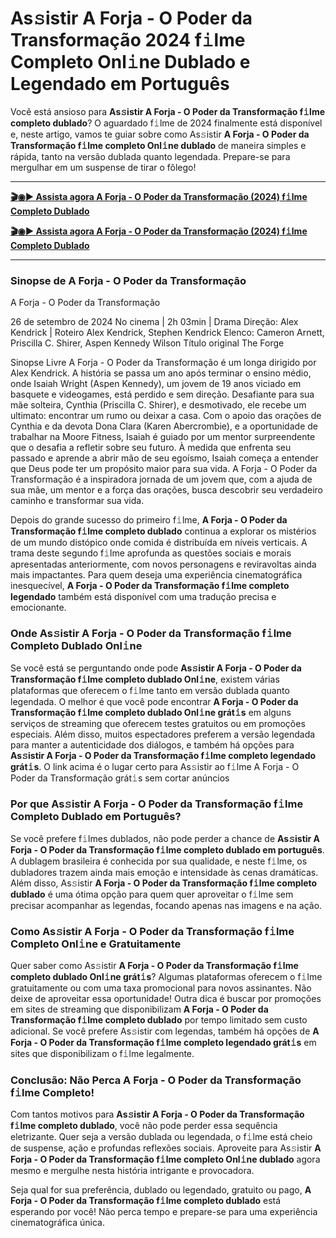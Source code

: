 # As𝚜istir A Forja - O Poder da Transformação 2024 f𝚒lme Completo Onl𝚒ne Dublado e Legendado em Português

Você está ansioso para **As𝚜istir A Forja - O Poder da Transformação f𝚒lme completo dublado**? O aguardado f𝚒lme de 2024 finalmente está disponível e, neste artigo, vamos te guiar sobre como As𝚜istir **A Forja - O Poder da Transformação f𝚒lme completo Onl𝚒ne dublado** de maneira simples e rápida, tanto na versão dublada quanto legendada. Prepare-se para mergulhar em um suspense de tirar o fôlego!

------

<b><a href="https://bit.ly/4dpATiN">🎬◉▶️ Assista agora A Forja - O Poder da Transformação (2024) f𝚒lme Completo Dublado</a></b>

<b><a href="https://bit.ly/4dpATiN">🎬◉▶️ Assista agora A Forja - O Poder da Transformação (2024) f𝚒lme Completo Dublado</a></b>

-------

### Sinopse de A Forja - O Poder da Transformação

A Forja - O Poder da Transformação

26 de setembro de 2024 No cinema | 2h 03min | Drama
Direção: Alex Kendrick | Roteiro Alex Kendrick, Stephen Kendrick
Elenco: Cameron Arnett, Priscilla C. Shirer, Aspen Kennedy Wilson
Título original The Forge

Sinopse
Livre
A Forja - O Poder da Transformação é um longa dirigido por Alex Kendrick. A história se passa um ano após terminar o ensino médio, onde Isaiah Wright (Aspen Kennedy), um jovem de 19 anos viciado em basquete e videogames, está perdido e sem direção. Desafiante para sua mãe solteira, Cynthia (Priscilla C. Shirer), e desmotivado, ele recebe um ultimato: encontrar um rumo ou deixar a casa. Com o apoio das orações de Cynthia e da devota Dona Clara (Karen Abercrombie), e a oportunidade de trabalhar na Moore Fitness, Isaiah é guiado por um mentor surpreendente que o desafia a refletir sobre seu futuro. À medida que enfrenta seu passado e aprende a abrir mão de seu egoísmo, Isaiah começa a entender que Deus pode ter um propósito maior para sua vida. A Forja - O Poder da Transformação é a inspiradora jornada de um jovem que, com a ajuda de sua mãe, um mentor e a força das orações, busca descobrir seu verdadeiro caminho e transformar sua vida.

Depois do grande sucesso do primeiro f𝚒lme, **A Forja - O Poder da Transformação f𝚒lme completo dublado** continua a explorar os mistérios de um mundo distópico onde comida é distribuída em níveis verticais. A trama deste segundo f𝚒lme aprofunda as questões sociais e morais apresentadas anteriormente, com novos personagens e reviravoltas ainda mais impactantes. Para quem deseja uma experiência cinematográfica inesquecível, **A Forja - O Poder da Transformação f𝚒lme completo legendado** também está disponível com uma tradução precisa e emocionante.

### Onde As𝚜istir A Forja - O Poder da Transformação f𝚒lme Completo Dublado Onl𝚒ne

Se você está se perguntando onde pode **As𝚜istir A Forja - O Poder da Transformação f𝚒lme completo dublado Onl𝚒ne**, existem várias plataformas que oferecem o f𝚒lme tanto em versão dublada quanto legendada. O melhor é que você pode encontrar **A Forja - O Poder da Transformação f𝚒lme completo dublado Onl𝚒ne grát𝚒s** em alguns serviços de streaming que oferecem testes gratuitos ou em promoções especiais. Além disso, muitos espectadores preferem a versão legendada para manter a autenticidade dos diálogos, e também há opções para **As𝚜istir A Forja - O Poder da Transformação f𝚒lme completo legendado grát𝚒s**. O link acima é o lugar certo para As𝚜istir ao f𝚒lme A Forja - O Poder da Transformação grát𝚒s sem cortar anúncios

### Por que As𝚜istir A Forja - O Poder da Transformação f𝚒lme Completo Dublado em Português?

Se você prefere f𝚒lmes dublados, não pode perder a chance de **As𝚜istir A Forja - O Poder da Transformação f𝚒lme completo dublado em português**. A dublagem brasileira é conhecida por sua qualidade, e neste f𝚒lme, os dubladores trazem ainda mais emoção e intensidade às cenas dramáticas. Além disso, As𝚜istir **A Forja - O Poder da Transformação f𝚒lme completo dublado** é uma ótima opção para quem quer aproveitar o f𝚒lme sem precisar acompanhar as legendas, focando apenas nas imagens e na ação.

### Como As𝚜istir A Forja - O Poder da Transformação f𝚒lme Completo Onl𝚒ne e Gratuitamente

Quer saber como As𝚜istir **A Forja - O Poder da Transformação f𝚒lme completo dublado Onl𝚒ne grát𝚒s**? Algumas plataformas oferecem o f𝚒lme gratuitamente ou com uma taxa promocional para novos assinantes. Não deixe de aproveitar essa oportunidade! Outra dica é buscar por promoções em sites de streaming que disponibilizam **A Forja - O Poder da Transformação f𝚒lme completo dublado** por tempo limitado sem custo adicional. Se você prefere As𝚜istir com legendas, também há opções de **A Forja - O Poder da Transformação f𝚒lme completo legendado grát𝚒s** em sites que disponibilizam o f𝚒lme legalmente.

### Conclusão: Não Perca A Forja - O Poder da Transformação f𝚒lme Completo!

Com tantos motivos para **As𝚜istir A Forja - O Poder da Transformação f𝚒lme completo dublado**, você não pode perder essa sequência eletrizante. Quer seja a versão dublada ou legendada, o f𝚒lme está cheio de suspense, ação e profundas reflexões sociais. Aproveite para As𝚜istir **A Forja - O Poder da Transformação f𝚒lme completo Onl𝚒ne dublado** agora mesmo e mergulhe nesta história intrigante e provocadora.

Seja qual for sua preferência, dublado ou legendado, gratuito ou pago, **A Forja - O Poder da Transformação f𝚒lme completo dublado** está esperando por você! Não perca tempo e prepare-se para uma experiência cinematográfica única.

